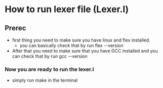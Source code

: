 # How to run lexer file (Lexer.l)

## Prerec

- first thing you need to make sure you have linux and flex installed. 
    - you can basically check that by run flex --version 
- After that you need to make sure that you have GCC installed and you can check that by run gcc --version

### Now you are ready to run the lexer.l 
 - simply run make in the terminal 
 